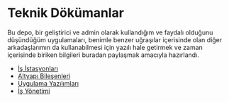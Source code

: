 # Teknik Dökümanlar

Bu depo, bir geliştirici ve admin olarak kullandığım ve faydalı olduğunu düşündüğüm uygulamaları, benimle benzer uğraşılar içerisinde olan diğer arkadaşlarımın da kullanabilmesi için yazılı hale getirmek ve zaman içerisinde biriken bilgileri buradan paylaşmak amacıyla hazırlandı.

* [İş İstasyonları](Workstations "İş İstasyonu Yapılandırmaları")
* [Altyapı Bileşenleri](Infrastructure "Altyapı Bileşenleri")
* [Uygulama Yazılımları](Applications "Uygulama Yazılımları")
* [İş Yönetimi](Management "İş Yönetimi")